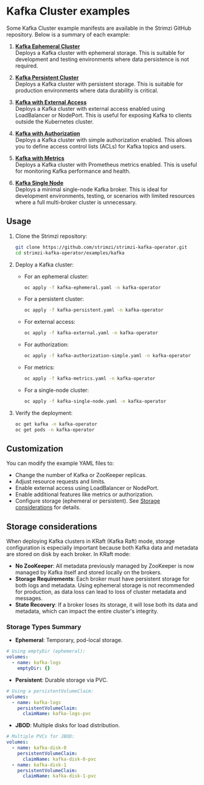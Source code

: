 # Kafka Cluster examples

Some Kafka Cluster example manifests are available in the Strimzi GitHub repository. Below is a summary of each example:

1. **[Kafka Ephemeral Cluster](https://github.com/strimzi/strimzi-kafka-operator/blob/main/examples/kafka/kafka-ephemeral.yaml)**  
   Deploys a Kafka cluster with ephemeral storage. This is suitable for development and testing environments where data persistence is not required.

2. **[Kafka Persistent Cluster](https://github.com/strimzi/strimzi-kafka-operator/blob/main/examples/kafka/kafka-persistent.yaml)**  
   Deploys a Kafka cluster with persistent storage. This is suitable for production environments where data durability is critical.

3. **[Kafka with External Access](https://github.com/strimzi/strimzi-kafka-operator/blob/main/examples/kafka/kafka-external.yaml)**  
   Deploys a Kafka cluster with external access enabled using LoadBalancer or NodePort. This is useful for exposing Kafka to clients outside the Kubernetes cluster.

4. **[Kafka with Authorization](https://github.com/strimzi/strimzi-kafka-operator/blob/main/examples/kafka/kafka-authorization-simple.yaml)**  
   Deploys a Kafka cluster with simple authorization enabled. This allows you to define access control lists (ACLs) for Kafka topics and users.

5. **[Kafka with Metrics](https://github.com/strimzi/strimzi-kafka-operator/blob/main/examples/kafka/kafka-metrics.yaml)**  
   Deploys a Kafka cluster with Prometheus metrics enabled. This is useful for monitoring Kafka performance and health.

6. **[Kafka Single Node](https://github.com/strimzi/strimzi-kafka-operator/blob/main/examples/kafka/kafka-single-node.yaml)**  
   Deploys a minimal single-node Kafka broker. This is ideal for development environments, testing, or scenarios with limited resources where a full multi-broker cluster is unnecessary.

## Usage

1. Clone the Strimzi repository:
   ```bash
   git clone https://github.com/strimzi/strimzi-kafka-operator.git
   cd strimzi-kafka-operator/examples/kafka
   ```

2. Deploy a Kafka cluster:
   - For an ephemeral cluster:
     ```bash
     oc apply -f kafka-ephemeral.yaml -n kafka-operator
     ```
   - For a persistent cluster:
     ```bash
     oc apply -f kafka-persistent.yaml -n kafka-operator
     ```
   - For external access:
     ```bash
     oc apply -f kafka-external.yaml -n kafka-operator
     ```
   - For authorization:
     ```bash
     oc apply -f kafka-authorization-simple.yaml -n kafka-operator
     ```
   - For metrics:
     ```bash
     oc apply -f kafka-metrics.yaml -n kafka-operator
     ```
   - For a single-node cluster:
     ```bash
     oc apply -f kafka-single-node.yaml -n kafka-operator
     ```

3. Verify the deployment:
   ```bash
   oc get kafka -n kafka-operator
   oc get pods -n kafka-operator
   ```

## Customization

You can modify the example YAML files to:
- Change the number of Kafka or ZooKeeper replicas.
- Adjust resource requests and limits.
- Enable external access using LoadBalancer or NodePort.
- Enable additional features like metrics or authorization.
- Configure storage (ephemeral or persistent). See [Storage considerations](#storage-considerations) for details.

## Storage considerations

When deploying Kafka clusters in KRaft (Kafka Raft) mode, storage configuration is especially important because both Kafka data and metadata are stored on disk by each broker. In KRaft mode:
- **No ZooKeeper**: All metadata previously managed by ZooKeeper is now managed by Kafka itself and stored locally on the brokers.
- **Storage Requirements**: Each broker must have persistent storage for both logs and metadata. Using ephemeral storage is not recommended for production, as data loss can lead to loss of cluster metadata and messages.
- **State Recovery**: If a broker loses its storage, it will lose both its data and metadata, which can impact the entire cluster's integrity.

### Storage Types Summary

- **Ephemeral**: Temporary, pod-local storage.
```yaml
# Using emptyDir (ephemeral):
volumes:
  - name: kafka-logs
    emptyDir: {}
```

- **Persistent**: Durable storage via PVC.
```yaml
# Using a persistentVolumeClaim:
volumes:
  - name: kafka-logs
    persistentVolumeClaim:
      claimName: kafka-logs-pvc
```

- **JBOD**: Multiple disks for load distribution.
```yaml
# Multiple PVCs for JBOD:
volumes:
  - name: kafka-disk-0
    persistentVolumeClaim:
      claimName: kafka-disk-0-pvc
  - name: kafka-disk-1
    persistentVolumeClaim:
      claimName: kafka-disk-1-pvc
```
